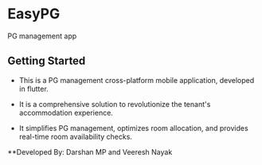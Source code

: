 # EasyPG

PG management app

## Getting Started

- This is a PG management cross-platform mobile application, developed in flutter.

- It is a comprehensive solution to revolutionize the tenant's accommodation experience.

- It simplifies PG management, optimizes room allocation, and provides real-time room availability checks.

**Developed By: Darshan MP and Veeresh Nayak
